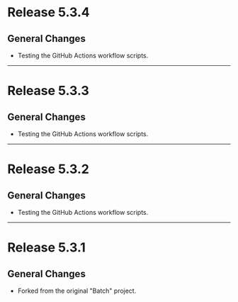 # Release 5.3.4

## General Changes

- Testing the GitHub Actions workflow scripts.

______________________________________________________________________

# Release 5.3.3

## General Changes

- Testing the GitHub Actions workflow scripts.

______________________________________________________________________

# Release 5.3.2

## General Changes

- Testing the GitHub Actions workflow scripts.

______________________________________________________________________

# Release 5.3.1

## General Changes

- Forked from the original "Batch" project.

